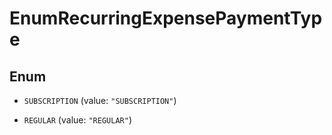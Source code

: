 

# EnumRecurringExpensePaymentType

## Enum


* `SUBSCRIPTION` (value: `"SUBSCRIPTION"`)

* `REGULAR` (value: `"REGULAR"`)



